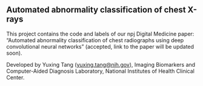 ## Automated abnormality classification of chest X-rays  

This project contains the code and labels of our npj Digital Medicine paper: “Automated abnormality classification of chest radiographs using deep convolutional neural networks” (accepted, link to the paper will be updated soon).

Developed by Yuxing Tang (yuxing.tang@nih.gov), Imaging Biomarkers and Computer-Aided Diagnosis Laboratory, National Institutes of Health Clinical Center.
